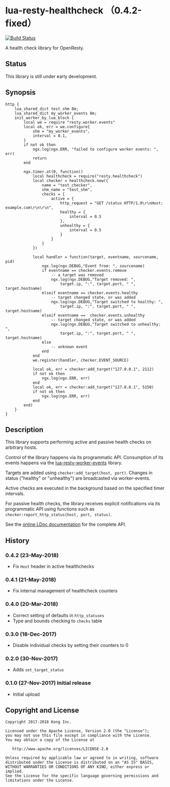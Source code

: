 # lua-resty-healthcheck （0.4.2-fixed）

[![Build Status][badge-travis-image]][badge-travis-url]

A health check library for OpenResty.

## Status

This library is still under early development.

## Synopsis

```nginx
http {
    lua_shared_dict test_shm 8m;
    lua_shared_dict my_worker_events 8m;
    init_worker_by_lua_block {
        local we = require "resty.worker.events"
        local ok, err = we.configure{
            shm = "my_worker_events",
            interval = 0.1,
        }
        if not ok then
            ngx.log(ngx.ERR, "failed to configure worker events: ", err)
            return
        end

        ngx.timer.at(0, function()
            local healthcheck = require("resty.healthcheck")
            local checker = healthcheck.new({
                name = "test_checker",
                shm_name = "test_shm",
                checks = {
                    active = {
                        http_request = "GET /status HTTP/1.0\r\nHost: example.com\r\n\r\n",
                        healthy = {
                            interval = 0.5
                        },
                        unhealthy = {
                            interval = 0.5
                        }
                    }
                }
            })

            local handler = function(target, eventname, sourcename, pid)
                ngx.log(ngx.DEBUG,"Event from: ", sourcename)
                if eventname == checker.events.remove
                    -- a target was removed
                    ngx.log(ngx.DEBUG,"Target removed: ",
                        target.ip, ":", target.port, " ", target.hostname)
                elseif eventname == checker.events.healthy
                    -- target changed state, or was added
                    ngx.log(ngx.DEBUG,"Target switched to healthy: ",
                        target.ip, ":", target.port, " ", target.hostname)
                elseif eventname ==  checker.events.unhealthy
                    -- target changed state, or was added
                    ngx.log(ngx.DEBUG,"Target switched to unhealthy: ",
                        target.ip, ":", target.port, " ", target.hostname)
                else
                    -- unknown event
                end
            end
            we.register(handler, checker.EVENT_SOURCE)

            local ok, err = checker:add_target("127.0.0.1", 2112)
            if not ok then
                ngx.log(ngx.ERR, err)
            end
            local ok, err = checker:add_target("127.0.0.1", 5150)
            if not ok then
                ngx.log(ngx.ERR, err)
            end
        end)
    }
}
```

## Description

This library supports performing active and passive health checks on arbitrary hosts.

Control of the library happens via its programmatic API. Consumption of its events
happens via the [lua-resty-worker-events](https://github.com/Kong/lua-resty-worker-events) library.

Targets are added using `checker:add_target(host, port)`.
Changes in status ("healthy" or "unhealthy") are broadcasted via worker-events.

Active checks are executed in the background based on the specified timer intervals.

For passive health checks, the library receives explicit notifications via its
programmatic API using functions such as `checker:report_http_status(host, port, status)`.

See the [online LDoc documentation](http://kong.github.io/lua-resty-healthcheck)
for the complete API.

## History

### 0.4.2 (23-May-2018)

 * Fix `Host` header in active healthchecks

### 0.4.1 (21-May-2018)

 * Fix internal management of healthcheck counters

### 0.4.0 (20-Mar-2018)

 * Correct setting of defaults in `http_statuses`
 * Type and bounds checking to `checks` table

### 0.3.0 (18-Dec-2017)

 * Disable individual checks by setting their counters to 0

### 0.2.0 (30-Nov-2017)

 * Adds `set_target_status`

### 0.1.0 (27-Nov-2017) Initial release

 * Initial upload

## Copyright and License

```
Copyright 2017-2018 Kong Inc.

Licensed under the Apache License, Version 2.0 (the "License");
you may not use this file except in compliance with the License.
You may obtain a copy of the License at

   http://www.apache.org/licenses/LICENSE-2.0

Unless required by applicable law or agreed to in writing, software
distributed under the License is distributed on an "AS IS" BASIS,
WITHOUT WARRANTIES OR CONDITIONS OF ANY KIND, either express or implied.
See the License for the specific language governing permissions and
limitations under the License.
```

[badge-travis-url]: https://travis-ci.org/Kong/lua-resty-healthcheck/branches
[badge-travis-image]: https://travis-ci.org/Kong/lua-resty-healthcheck.svg?branch=master
